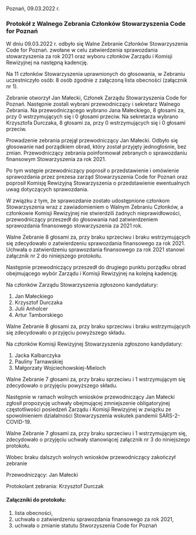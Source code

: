 Poznań, 09.03.2022 r. 

### Protokół z Walnego Zebrania Członków Stowarzyszenia Code for Poznań

W dniu 09.03.2022 r. odbyło się Walne Zebranie Członków Stowarzyszenia Code for Poznań.
zwołane w celu zatwierdzenia sprawozdania stowarzyszenia za rok 2021 oraz wyboru członków Zarządu i Komisji Rewizyjnej na następną kadencję.

Na 11 członków Stowarzyszenia uprawnionych do głosowania, w Zebraniu uczestniczyło osób: 8 osób zgodnie z załączoną lista obecności (załącznik nr 1).

Zebranie otworzył Jan Małecki, Członek Zarządu Stowarzyszenia Code for Poznań.
Następnie zostali wybrani przewodniczący i sekretarz Walnego Zebrania. 
Na przewodniczącego wybrano Jana Małeckiego, 8 głosami za, przy 0 wstrzymujących się i 0 głosami przeciw. 
Na sekretarza wybrano Krzysztofa Durczaka, 8 głosami za, przy 0 wstrzymujących się i 0 głosami przeciw.

Prowadzenie zebrania przejął przewodniczący Jan Małecki.
Odbyło się głosowanie nad porządkiem obrad, który został przyjęty jednogłośnie, bez zmian. 
Przewodniczący zebrania poinformował zebranych o sprawozdaniu finansowym Stowarzyszenia za rok 2021.

Po tym wstępie przewodniczący poprosił o przedstawienie i omówienie sprawozdania przez prezesa zarząd Stowarzyszenia Code for Poznań 
oraz poprosił Komisję Rewizyjną Stowarzyszenia o przedstawienie ewentualnych uwag dotyczących sprawozdania. 

W związku z tym, że sprawozdanie zostało udostępnione członkom Stowarzyszenia wraz z zawiadomieniem o Walnym Zebraniu Członków, a członkowie Komisji Rewizyjnej nie stwierdzili żadnych nieprawidłowości, przewodniczący przeszedł do głosowania nad zatwierdzeniem sprawozdania finansowego stowarzyszenia za 2021 rok. 

Walne Zebranie 8 głosami za, przy braku sprzeciwu i braku wstrzymujących się zdecydowało o zatwierdzeniu sprawozdania finansowego za rok 2021. 
Uchwała o zatwierdzeniu sprawozdania finansowego za rok 2021 stanowi załącznik nr 2 do niniejszego protokołu.

Następnie przewodniczący przeszedł do drugiego punktu porządku obrad obejmującego wybór Zarządu i Komisji Rewizyjnej na kolejną kadencję. 

Na członków Zarządu Stowarzyszenia zgłoszono kandydatury:

1. Jan Małeckiego
2. Krzysztof Durczaka
3. Julii Anholcer
4. Artur Tamborskiego

Walne Zebranie 8 głosami za, przy braku sprzeciwu i braku wstrzymujących się zdecydowało o przyjęciu powyższego składu.

Na członków Komisji Rewizyjnej Stowarzyszenia zgłoszono kandydatury:

1. Jacka Kalbarczyka
2. Pauliny Tarnawskiej
3. Małgorzaty Wojciechowskiej-Mieloch

Walne Zebranie 7 głosami za, przy braku sprzeciwu i 1 wstrzymującym się zdecydowało o przyjęciu powyższego składu.

Następnie w ramach wolnych wniosków przewodniczący Jan Małecki zgłosił propozycję uchwały obejmującej zmniejszenie obligatoryjnej częstotliwości posiedzeń Zarządu i Komisji Rewizyjnej w związku ze spowolnieniem działalności Stowarzyszenia wskutek pandemii SARS-2-COVID-19.

Walne Zebranie 7 głosami za, przy braku sprzeciwu i 1 wstrzymującym się, zdecydowało o przyjęciu uchwały stanowiącej załącznik nr 3 do niniejszego protokołu. 

Wobec braku dalszych wolnych wniosków przewodniczący zakończył zebranie


Przewodniczący: Jan Małecki

Protokolant zebrania: Krzysztof Durczak


#### Załączniki do protokołu:
1. lista obecności,
2. uchwała o zatwierdzeniu sprawozdania finansowego za rok 2021,
3. uchwała o zmianie statutu Stworzyszenia Code for Poznań 
